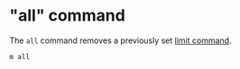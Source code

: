 # "all" command

The `all` command removes a previously set [limit command](limit.md).

```
m all
```
